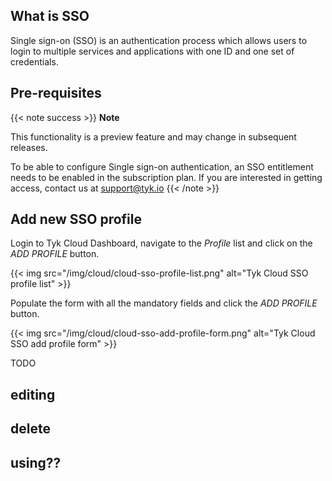 ## What is SSO
Single sign-on (SSO) is an authentication process which allows users to login to multiple services and applications with one ID and one set of credentials.


## Pre-requisites
{{< note success >}}
**Note**

This functionality is a preview feature and may change in subsequent releases.

To be able to configure Single sign-on authentication, an SSO entitlement needs to be enabled in the subscription plan. 
If you are interested in getting access, contact us at [support@tyk.io](<mailto:support@tyk.io?subject=Tyk Cloud Single sign on>)
{{< /note >}}

## Add new SSO profile
Login to Tyk Cloud Dashboard, navigate to the _Profile_ list and click on the _ADD PROFILE_ button.

  {{< img src="/img/cloud/cloud-sso-profile-list.png" alt="Tyk Cloud SSO profile list" >}}

Populate the form with all the mandatory fields and click the _ADD PROFILE_ button.

  {{< img src="/img/cloud/cloud-sso-add-profile-form.png" alt="Tyk Cloud SSO add profile form" >}}

TODO


## editing

## delete

## using??
